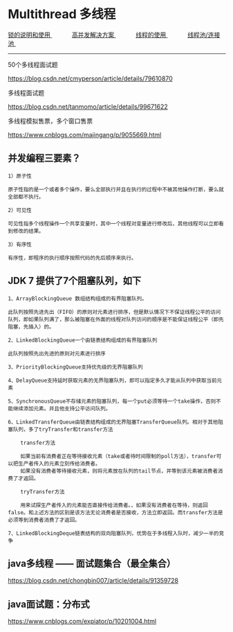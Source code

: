 # Multithread 多线程
<p>
<a href="#" onclick="refreshMultithreadContent('lock')">锁的说明和使用 </a>&emsp;&emsp;&emsp;
<a href="#" onclick="refreshMultithreadContent('complicating')">高并发解决方案 </a>&emsp;&emsp;&emsp;
<a href="#" onclick="refreshMultithreadContent('thread')">线程的使用 </a>&emsp;&emsp;&emsp;
<a href="#" onclick="refreshMultithreadContent('pool')">线程池/连接池 </a>&emsp;&emsp;&emsp;
</p>

----

50个多线程面试题

<a href="https://blog.csdn.net/cmyperson/article/details/79610870#" target="_blank">https://blog.csdn.net/cmyperson/article/details/79610870 </a>

多线程面试题

<a href="https://blog.csdn.net/tanmomo/article/details/99671622#" target="_blank">https://blog.csdn.net/tanmomo/article/details/99671622 </a>

多线程模拟售票，多个窗口售票

<a href="https://www.cnblogs.com/majingang/p/9055669.html#" target="_blank">https://www.cnblogs.com/majingang/p/9055669.html </a>

## 并发编程三要素？

    1）原子性

    原子性指的是一个或者多个操作，要么全部执行并且在执行的过程中不被其他操作打断，要么就全部都不执行。

    2）可见性

    可见性指多个线程操作一个共享变量时，其中一个线程对变量进行修改后，其他线程可以立即看到修改的结果。

    3）有序性

    有序性，即程序的执行顺序按照代码的先后顺序来执行。

## JDK 7 提供了7个阻塞队列，如下

    1、ArrayBlockingQueue 数组结构组成的有界阻塞队列。

    此队列按照先进先出（FIFO）的原则对元素进行排序，但是默认情况下不保证线程公平的访问队列，即如果队列满了，那么被阻塞在外面的线程对队列访问的顺序是不能保证线程公平（即先阻塞，先插入）的。

    2、LinkedBlockingQueue一个由链表结构组成的有界阻塞队列

    此队列按照先出先进的原则对元素进行排序

    3、PriorityBlockingQueue支持优先级的无界阻塞队列

    4、DelayQueue支持延时获取元素的无界阻塞队列，即可以指定多久才能从队列中获取当前元素

    5、SynchronousQueue不存储元素的阻塞队列，每一个put必须等待一个take操作，否则不能继续添加元素。并且他支持公平访问队列。

    6、LinkedTransferQueue由链表结构组成的无界阻塞TransferQueue队列。相对于其他阻塞队列，多了tryTransfer和transfer方法

        transfer方法

        如果当前有消费者正在等待接收元素（take或者待时间限制的poll方法），transfer可以把生产者传入的元素立刻传给消费者。
        如果没有消费者等待接收元素，则将元素放在队列的tail节点，并等到该元素被消费者消费了才返回。

        tryTransfer方法

        用来试探生产者传入的元素能否直接传给消费者。，如果没有消费者在等待，则返回false。和上述方法的区别是该方法无论消费者是否接收，方法立即返回。而transfer方法是必须等到消费者消费了才返回。

    7、LinkedBlockingDeque链表结构的双向阻塞队列，优势在于多线程入队时，减少一半的竞争

## java多线程 —— 面试题集合（最全集合）

<a href="https://blog.csdn.net/chongbin007/article/details/91359728#" target="_blank">https://blog.csdn.net/chongbin007/article/details/91359728 </a>

## java面试题：分布式

<a href="https://www.cnblogs.com/expiator/p/10201004.html#" target="_blank">https://www.cnblogs.com/expiator/p/10201004.html </a>


